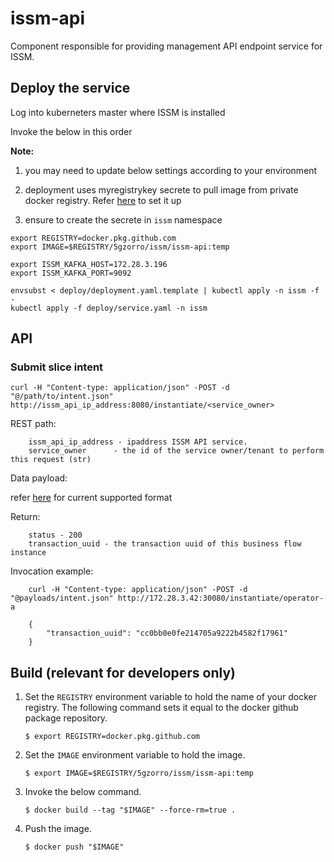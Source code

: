 # issm-api

Component responsible for providing management API endpoint service for ISSM.

## Deploy the service

Log into kuberneters master where ISSM is installed

Invoke the below in this order

**Note:**

1. you may need to update below settings according to your environment

1. deployment uses myregistrykey secrete to pull image from private docker registry. Refer [here](https://github.com/5GZORRO/infrastructure/blob/master/docs/kubernetes-private-dockerregistry.md) to set it up

1. ensure to create the secrete in `issm` namespace

```
export REGISTRY=docker.pkg.github.com
export IMAGE=$REGISTRY/5gzorro/issm/issm-api:temp

export ISSM_KAFKA_HOST=172.28.3.196
export ISSM_KAFKA_PORT=9092
```

```
envsubst < deploy/deployment.yaml.template | kubectl apply -n issm -f -
kubectl apply -f deploy/service.yaml -n issm
```

## API

### Submit slice intent

```
curl -H "Content-type: application/json" -POST -d "@/path/to/intent.json" http://issm_api_ip_address:8080/instantiate/<service_owner>
```

REST path:

```
    issm_api_ip_address - ipaddress ISSM API service.
    service_owner      - the id of the service owner/tenant to perform this request (str)
```

Data payload:

refer [here](payloads/intent.md) for current supported format

Return:

```
    status - 200
    transaction_uuid - the transaction uuid of this business flow instance
```

Invocation example:

```
    curl -H "Content-type: application/json" -POST -d "@payloads/intent.json" http://172.28.3.42:30080/instantiate/operator-a

    {
        "transaction_uuid": "cc0bb0e0fe214705a9222b4582f17961"
    }
```

## Build (**relevant for developers only**)

1.  Set the `REGISTRY` environment variable to hold the name of your docker registry. The following command sets it
    equal to the docker github package repository.

    ```
    $ export REGISTRY=docker.pkg.github.com
    ```

1.  Set the `IMAGE` environment variable to hold the image.

    ```
    $ export IMAGE=$REGISTRY/5gzorro/issm/issm-api:temp
    ```

1.  Invoke the below command.

    ```
    $ docker build --tag "$IMAGE" --force-rm=true .
    ```

1.  Push the image.

    ```
    $ docker push "$IMAGE"
    ```
